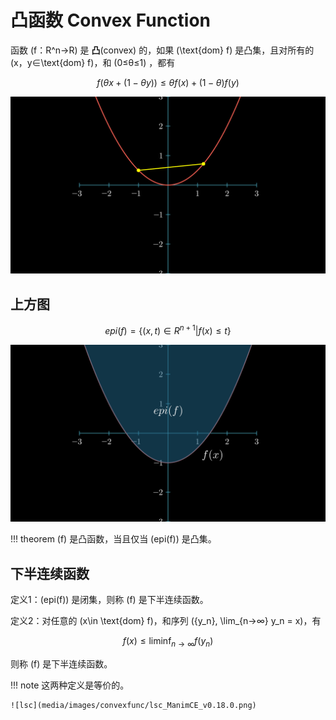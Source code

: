 # 凸函数 Convex Function

函数 \(f：R^n→R\) 是 **凸**(convex) 的，如果 \(\text{dom} f\) 是凸集，且对所有的 \(x，y∈\text{dom} f\)，和 \(0≤θ≤1\) ，都有

$$ f(\theta x+(1-\theta y)) ≤ \theta f(x)+(1-\theta)f(y) $$
<!-- 
<video src="./media/videos/convexfunc/720p30/ConvexFunc.mp4" width="100%"  type="video/mp4" controls="controls" frameborder="0" allowfullscreen="true" webkitallowfullscreen="true" mozallowfullscreen="true" oallowfullscreen="true" msallowfullscreen="true"></video> -->

![convexfunc](media/images/convexfunc/ConvexFunc_ManimCE_v0.18.0.png)


## 上方图

$$ epi(f) = \{ (x, t) \in R^{n+1} | f(x) ≤ t \} $$

![epi](media/images/convexfunc/Epi_ManimCE_v0.18.0.png)

!!! theorem
    \(f\) 是凸函数，当且仅当 \(epi(f)\) 是凸集。


## 下半连续函数

定义1：\(epi(f)\) 是闭集，则称 \(f\) 是下半连续函数。

定义2：对任意的 \(x\in \text{dom} f\)，和序列 \(\{y_n\}, \lim_{n→∞} y_n = x\)，有

$$ f(x) ≤ \liminf_{n→∞} f(y_n) $$

则称 \(f\) 是下半连续函数。

!!! note
    这两种定义是等价的。

    ![lsc](media/images/convexfunc/lsc_ManimCE_v0.18.0.png)
    
